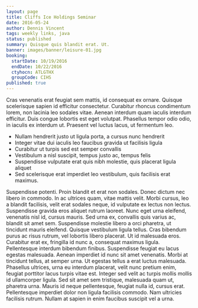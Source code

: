 ```yaml
---
layout: page
title: Cliffs Ice Holdings Seminar
date: 2016-05-24
author: Dennis Vincent
tags: weekly links, java
status: published
summary: Quisque quis blandit erat. Ut.
banner: images/banner/leisure-01.jpg
booking:
  startDate: 10/19/2016
  endDate: 10/22/2016
  ctyhocn: ATLGTHX
  groupCode: CIHS
published: true
---
```

Cras venenatis erat feugiat sem mattis, id consequat ex ornare. Quisque scelerisque sapien id efficitur consectetur. Curabitur rhoncus condimentum lorem, non lacinia leo sodales vitae. Aenean interdum quam iaculis interdum efficitur. Duis congue lobortis est eget volutpat. Phasellus tempor odio odio, in iaculis ex interdum ut. Praesent vel luctus lacus, ut fermentum leo.

* Nullam hendrerit justo ut ligula porta, a cursus nunc hendrerit
* Integer vitae dui iaculis leo faucibus gravida ut facilisis ligula
* Curabitur ut turpis sed est semper convallis
* Vestibulum a nisl suscipit, tempus justo ac, tempus felis
* Suspendisse vulputate erat quis nibh molestie, quis placerat ligula aliquet
* Sed scelerisque erat imperdiet leo vestibulum, quis facilisis erat maximus.

Suspendisse potenti. Proin blandit et erat non sodales. Donec dictum nec libero in commodo. In ac ultrices quam, vitae mattis velit. Morbi cursus, leo a blandit facilisis, velit erat sodales neque, id vulputate ex lectus non lectus. Suspendisse gravida eros aliquet rutrum laoreet. Nunc eget urna eleifend, venenatis nisl id, cursus mauris. Sed urna ex, convallis quis varius ac, blandit sit amet sem. Suspendisse molestie libero a orci pharetra, ut tincidunt mauris eleifend. Quisque vestibulum ligula tellus.
Cras bibendum purus ac risus rutrum, vel lobortis libero placerat. Ut id malesuada eros. Curabitur erat ex, fringilla id nunc a, consequat maximus ligula. Pellentesque interdum bibendum finibus. Suspendisse feugiat eu lacus egestas malesuada. Aenean imperdiet id nunc sit amet venenatis. Morbi at tincidunt tellus, at semper urna. Ut egestas tellus a erat luctus malesuada. Phasellus ultrices, urna eu interdum placerat, velit nunc pretium enim, feugiat porttitor lacus turpis vitae est. Integer sed velit ac turpis mollis mollis id ullamcorper ligula. Sed sit amet sem tristique, malesuada quam ut, pharetra urna. Mauris id neque pellentesque, feugiat nulla id, cursus erat. Pellentesque imperdiet dolor non ligula facilisis commodo. Nam ultricies facilisis rutrum. Nullam at sapien in enim faucibus suscipit vel a urna.
